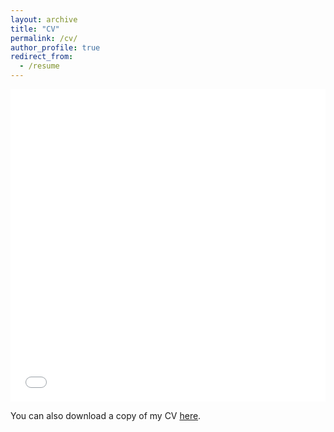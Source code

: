 ```yaml
---
layout: archive
title: "CV"
permalink: /cv/
author_profile: true
redirect_from:
  - /resume
---
```


<iframe src="/files/ManarAlkuzwenyCV_070121.pdf" width="100%" height="500" frameborder="no" border="0" marginwidth="0" marginheight="0"></iframe>

You can also download a copy of my CV [here](/files/ManarAlkuzwenyCV_070121.pdf).